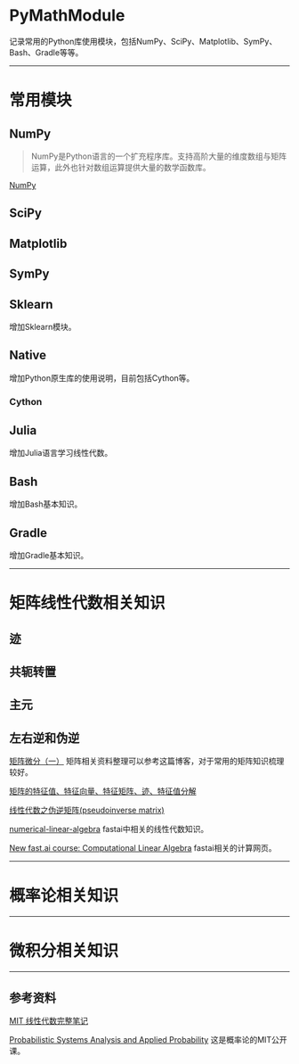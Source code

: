 # PyMathModule

记录常用的Python库使用模块，包括NumPy、SciPy、Matplotlib、SymPy、Bash、Gradle等等。

---
# 常用模块

## NumPy

> NumPy是Python语言的一个扩充程序库。支持高阶大量的维度数组与矩阵运算，此外也针对数组运算提供大量的数学函数库。

[NumPy](https://zh.wikipedia.org/wiki/NumPy)

## SciPy

## Matplotlib

## SymPy

## Sklearn
增加Sklearn模块。

## Native
增加Python原生库的使用说明，目前包括Cython等。

### Cython

## Julia
增加Julia语言学习线性代数。

## Bash
增加Bash基本知识。

## Gradle
增加Gradle基本知识。

---
# 矩阵线性代数相关知识

## 迹

## 共轭转置

## 主元

## 左右逆和伪逆

[矩阵微分（一）](https://www.qiujiawei.com/matrix-calculus-1/) 矩阵相关资料整理可以参考这篇博客，对于常用的矩阵知识梳理较好。

[矩阵的特征值、特征向量、特征矩阵、迹、特征值分解](https://www.qiujiawei.com/linear-algebra-6/)

[线性代数之伪逆矩阵(pseudoinverse matrix)](https://www.qiujiawei.com/linear-algebra-16/)

[numerical-linear-algebra](https://github.com/fastai/numerical-linear-algebra) fastai中相关的线性代数知识。

[New fast.ai course: Computational Linear Algebra](http://www.fast.ai/2017/07/17/num-lin-alg/) fastai相关的计算网页。

---
# 概率论相关知识

---
# 微积分相关知识

---
## 参考资料

[MIT 线性代数完整笔记](https://github.com/apachecn/math)

[Probabilistic Systems Analysis and Applied Probability](https://ocw.mit.edu/courses/electrical-engineering-and-computer-science/6-041-probabilistic-systems-analysis-and-applied-probability-fall-2010/) 这是概率论的MIT公开课。


